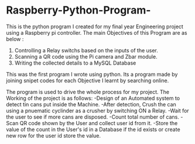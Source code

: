 # Raspberry-Python-Program-
This is the python program I created for my final year Engineering project using a Raspberry pi controller.
The main Objectives of this Program are as below :
1. Controlling a Relay switchs based on the inputs of the user. 
2. Scanning a QR code using the Pi camera and Zbar module.
3. Writing the collected details to a MySQL Database

This was the first program I wrote using python. Its a program made by joining snipet codes for each Objective I learnt by searching online.

The program is used to drive the whole process for my project. The Working of the project is as follows:
            -Design of an Automated system to detect tin cans put inside the Machine.
            -After detection, Crush the can using a pnuematic cyclinder as a crusher by switching ON a Relay.
            -Wait for the user to see if more cans are disposed.
            -Count total number of cans. 
            -Scan QR code shown by the User and collect user id from it.
            -Store the value of the count in the User's id in a Database if the id exists or create new row for the user id  store the                  value.
